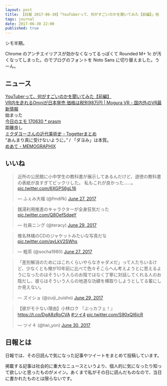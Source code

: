 ```yaml
---
layout: post
title: 【日報 2017-06-30】「YouTuberって、何がすごいのかを聞いてみた【前編】」他
tags: journal
date: 2017-06-30 22:00
published: true
---
```

シモ半期。

Chrome のアンチエイリアスが効かなくなってるっぽくて Rounded M+ 1c が汚くなってしまった。のでブログのフォントを Noto Sans に切り替えました。うーん。


## ニュース

<div class="news"><a href="http://www.uuum.co.jp/article/13206" target="_blank">YouTuberって、何がすごいのかを聞いてみた【前編】</a>
<div class="newscomme"></div>
</div>

<div class="news"><a href="http://www.moguravr.com/vr-omni/" target="_blank">VR内を走れるOmniが日本発売 価格は税別98万円 | Mogura VR - 国内外のVR最新情報</a>
<div class="newscomme">始まった
</div>
</div>

<div class="news"><a href="https://prasm.blog/26358" target="_blank">今日のエモ 170630 * prasm</a>
<div class="newscomme">距離良し
</div>
</div>

<div class="news"><a href="https://togetter.com/li/1124361" target="_blank">ミクダヨーさんの近代美術史 - Togetterまとめ</a>
<div class="newscomme">“あんまり真に受けないように。” / 「ダヨみ」は本質。
</div>
</div>

<div class="news"><a href="http://text.sanographix.net/entry/2017/06/30/133632" target="_blank">めあて - MEMOGRAPHIX</a>
<div class="newscomme"></div>
</div>


## いいね

 <blockquote class="twitter-tweet"><p lang="ja" dir="ltr">近所の公民館に小中学生の教科書が展示してあるんだけど、道徳の教科書の表紙が良すぎてビックリした。 
私もこれが良かった……。 <a href="https://t.co/6XGPS6gL16">pic.twitter.com/6XGPS6gL16</a></p>&mdash; ふぇみ大福 (@fmdifk) <a href="https://twitter.com/fmdifk/status/879618027896963072">June 27, 2017</a></blockquote>
<script async src="//platform.twitter.com/widgets.js" charset="utf-8"></script> 
 
 
<blockquote class="twitter-tweet"><p lang="ja" dir="ltr">銭湯利用推進のキャラクターが全身狂気だった <a href="https://t.co/Q8OefSdqeY">pic.twitter.com/Q8OefSdqeY</a></p>&mdash; 社員ニング (@teracy) <a href="https://twitter.com/teracy/status/880260189399597056">June 29, 2017</a></blockquote>
<script async src="//platform.twitter.com/widgets.js" charset="utf-8"></script> 
 
 
<blockquote class="twitter-tweet"><p lang="ja" dir="ltr">椎名林檎のCDのジャケットみたいな写真だな <a href="https://t.co/qvLkV2SWhs">pic.twitter.com/qvLkV2SWhs</a></p>&mdash; 粗茶 (@socha1980) <a href="https://twitter.com/socha1980/status/879533297537130496">June 27, 2017</a></blockquote>
<script async src="//platform.twitter.com/widgets.js" charset="utf-8"></script> 
 
 
<blockquote class="twitter-tweet"><p lang="ja" dir="ltr">「差別解消のためにはこれくらいやらなきゃダメだ」って人たちいるけど、少なくとも俺が10年前に比べて色々そこらへん考えようとに思えるようになったのはそういう人らのお陰ではなく丁寧に対話してくれる人のお陰だし、彼らはそういう人らの地道な功績を横取りしようとしてる輩にしか見えない。</p>&mdash; ズイショ (@zuiji_zuisho) <a href="https://twitter.com/zuiji_zuisho/status/880398949944664064">June 29, 2017</a></blockquote>
<script async src="//platform.twitter.com/widgets.js" charset="utf-8"></script> 
 
 
<blockquote class="twitter-tweet"><p lang="ja" dir="ltr">【彼がモテない理由】小林ロク 『ぶっカフェ！』 <a href="https://t.co/DgA8zRoCVA">https://t.co/DgA8zRoCVA</a> <a href="https://twitter.com/hashtag/%E3%83%84%E3%82%A44?src=hash">#ツイ4</a> <a href="https://t.co/S90xQI6icR">pic.twitter.com/S90xQI6icR</a></p>&mdash; ツイ４ (@twi_yon) <a href="https://twitter.com/twi_yon/status/880697432677470209">June 30, 2017</a></blockquote>
<script async src="//platform.twitter.com/widgets.js" charset="utf-8"></script> 
 

## 日報とは

日報では、その日読んで気になった記事やツイートをまとめて投稿しています。

掲載する記事は社会的に重大なニュースというより、個人的に気になったり知って欲しいと思ったものがメイン。あくまで私がその日に読んだものなので、当日に書かれたものとは限らないです。